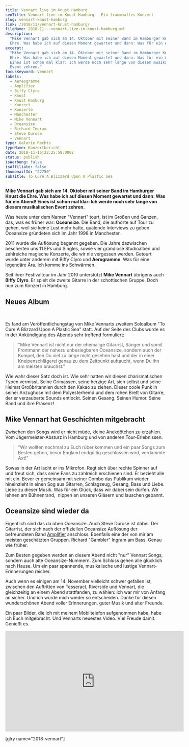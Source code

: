 ```yaml
---
title: Vennart live im Knust Hamburg
seoTitle: Vennart live im Knust Hamburg - Ein traumhaftes Konzert
slug: vennart-knust-hamburg
link: /2018/11/vennart-knust-hamburg/
fileName: 2018-11---vennart-live-im-knust-hamburg.md
description:
  "Mike Vennart gab sich am 14. Oktober mit seiner Band im Hamburger Knust die
  Ehre. Was habe ich auf diesen Moment gewartet und dann: Was für ein Abend!"
excerpt:
  "Mike Vennart gab sich am 14. Oktober mit seiner Band im Hamburger Knust die
  Ehre. Was habe ich auf diesen Moment gewartet und dann: Was für ein Abend!
  Eines ist schon mal klar: Ich werde noch sehr lange von diesem musikalischen
  Event zehren."
focusKeyword: Vennart
labels:
  - Aereogramme
  - Amplifier
  - Biffy Clyro
  - Knust
  - Knust Hamburg
  - Konzert
  - Konzerte
  - Manchester
  - Mike Vennart
  - Oceansize
  - Richard Ingram
  - Steve Durose
  - Vennart
type: Galerie Rechts
typeName: Konzertbericht
date: 2018-11-16T22:25:59.000Z
status: publish
isWerbung: false
isAffiliate: false
thumbnailId: "22750"
subTitle: To Cure A Blizzard Upon A Plastic Sea
---
```


<strong>Mike Vennart gab sich am 14. Oktober mit seiner Band im Hamburger Knust
die Ehre. Was habe ich auf diesen Moment gewartet und dann: Was für ein Abend!
Eines ist schon mal klar: Ich werde noch sehr lange von diesem musikalischen
Event zehren.</strong>

Was heute unter dem Namen "Vennart" tourt, ist im Großen und Ganzen, das, was es
früher war: <strong>Oceansize</strong>. Die Band, die aufhörte auf Tour zu
gehen, weil sie keine Lust mehr hatte, quälende Interviews zu geben. Oceansize
gründeten sich im Jahr 1998 in Manchester.

2011 wurde die Auflösung begannt gegeben. Die Jahre dazwischen bescherten uns 11
EPs und Singles, sowie vier grandiose Studioalben und zahlreiche magische
Konzerte, die wir nie vergessen werden. Getourt wurde unter anderem mit Biffy
Clyro und <strong>Aerogramme</strong>. Was für eine legendäre Ära. Ich komme ins
Schwärmen.

Seit ihrer Festivaltour im Jahr 2010 unterstützt <strong>Mike Vennart</strong>
übrigens auch <strong>Biffy Clyro</strong>. Er spielt die zweite Gitarre in der
schottischen Gruppe. Doch nun zum Konzert in Hamburg.

## Neues Album

&nbsp;

Es fand am Veröffentlichungstag von Mike Vennarts zweitem Soloalbum "To Cure A
Blizzard Upon A Plastic Sea" statt. Auf der Seite des Clubs wurde es in der
Ankündigung des Abends sehr treffend formuliert:

<blockquote>"Mike Vennart ist nicht nur der ehemalige Gitarrist, Sänger und somit Frontmann der nahezu unbesiegbaren Oceansize, sondern auch der Kumpel, den Du viel zu lange nicht gesehen hast und der in einer Kneipenschlägerei genau zu dem Zeitpunkt auftaucht, wenn Du ihn am meisten brauchst."</blockquote>

Wie wahr dieser Satz doch ist. Wie sehr hatten wir diesen charismatischen Typen
vermisst. Seine Grimassen, seine herzige Art, sich selbst und seine Heimat
Großbritannien durch den Kakao zu ziehen. Dieser coole Punk in seiner Anzughose
mit dem Polyesterhemd und dem rohen Brett von Gitarre, der er verzauberte Sounds
entlockt. Seinen Gesang. Seinen Humor. Seine Band und ihre Präsenz!

## Mike Vennart hat Geschichten mitgebracht

Zwischen den Songs wird er nicht müde, kleine Anekdötchen zu erzählen. Vom
Jägermeister-Absturz in Hamburg und von anderen Tour-Erlebnissen.

<blockquote>"Wir wollten nochmal zu Euch rüber kommen und ein paar Songs zum Besten geben, bevor England endgültig geschlossen wird, verdammte Axt!"</blockquote>

Sowas in der Art lacht er ins Mikrofon. Regt sich über rechte Spinner auf und
freut sich, dass seine Fans zu zahlreich erschienen sind. Er bezieht alle mit
ein. Bevor er gemeinsam mit seiner Combo das Publikum wieder hineinzieht in
einen Sog aus Gitarren, Schlagzeug, Gesang, Bass und Liebe. Liebe zu dieser
Musik. Was für ein Glück, dass wir dabei sein dürfen. Wir lehnen am Bühnenrand, 
nippen an unseren Gläsern und lauschen gebannt.

## Oceansize sind wieder da

Eigentlich sind das da oben Oceansize. Auch Steve Durose ist dabei. Der
Gitarrist, der sich nach der offiziellen Oceansize Auflösung der befreundeten
Band
<a href="https://cardamonchai.com/2012/08/burg-herzberg-festival-2012/">Amplifier</a>
anschloss. Ebenfalls eine der von mir am meisten geschätzten Gruppen. Richard
"Gambler" Ingram am Bass. Genau wie früher.

Zum Besten gegeben werden an diesem Abend nicht "nur" Vennart Songs, sondern
auch alte Oceansize-Nummern. Zum Schluss gehen alle glücklich nach Hause. Um ein
paar spannende, musikalische und lustige Vennart-Erinnerungen reicher.

Auch wenn es einigen am 14. November vielleicht schwer gefallen ist, zwischen
den Auftritten von Tesseract, Riverside und Vennart, die gleichzeitig an einem
Abend stattfanden, zu wählen: Ich war mir von Anfang an sicher. Und ich würde
mich wieder so entscheiden. Danke für diesen wunderschönen Abend voller
Erinnerungen, guter Musik und alter Freunde.

Ein paar Bilder, die ich mit meinem Mobiltelefon aufgenommen habe, habe ich Euch
mitgebracht. Und Vennarts neuestes Video. Viel Freude damit. Genießt es.

<iframe src="https://www.youtube.com/embed/OOef0N1mbKU" width="560" height="315" frameborder="0" allowfullscreen="allowfullscreen"></iframe>

[glry name="2018-vennart"]
